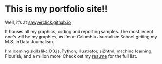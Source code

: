 # This is my portfolio site!!
Well, it's at <a href='https://sawyerclick.github.io'>sawyerclick.github.io</a>

It houses all my graphics, coding and reporting samples. The most recent one's will be my graphics, as I'm at Columbia Journalism School getting my M.S. in Data Journalism.

I'm learning skills like D3.js, Python, Illustrator, ai2html, machine learning, Flourish, and a million more. Check out my <a href='https://github.com/SawyerClick/SawyerClick.github.io/blob/master/Sawyer-Click.pdf'>resume</a> for the full list.

